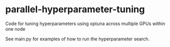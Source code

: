 # parallel-hyperparameter-tuning

Code for tuning hyperparameters using optuna across multiple GPUs within one node

See main.py for examples of how to run the hyperparameter search.
